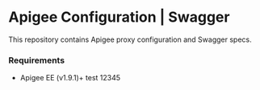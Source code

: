 # Apigee Configuration | Swagger

This repository contains Apigee proxy configuration and Swagger specs.

### Requirements
- Apigee EE (v1.9.1)+
test 12345
